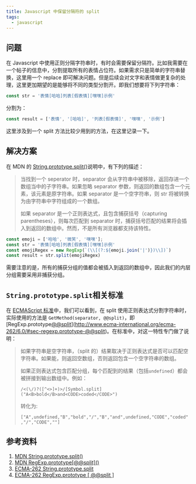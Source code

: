 ```yaml
---
title: Javascript 中保留分隔符的 split
tags:
  - javascript
---
```


## 问题
在 Javascript 中使用正则分隔字符串时，有时会需要保留分隔符。比如我需要在一个帖子的信息中，分割提取所有的表情占位符。如果需求只是简单的字符串替换，这里用一个 replace 即可解决问题。但是后续会对文字和表情做更复杂的处理，这里更加期望的是能够将不同的类型分割开。即我们想要将下列字符串：
```javascript
const str = '表情[哈哈]列表[假表情][嘿嘿]示例'
```
分割为：
```javascript
const result = ['表情', '[哈哈]', '列表[假表情]', '嘿嘿', '示例']
```
这里涉及到一个 split 方法比较少用到的方法，在这里记录一下。

## 解决方案
在 MDN 的 [String.prototype.split()](https://developer.mozilla.org/en-US/docs/Web/JavaScript/Reference/Global_Objects/String/split)说明中，有下列的描述：
> 当找到一个 seperator 时，separator 会从字符串中被移除，返回存进一个数组当中的子字符串。如果忽略 separator 参数，则返回的数组包含一个元素，该元素是原字符串。如果 separator 是一个空字符串，则 str 将被转换为由字符串中字符组成的一个数组。
>
> 如果 separator 是一个正则表达式，且包含捕获括号（capturing parentheses），则每次匹配到 separator 时，捕获括号匹配的结果将会插入到返回的数组中。然而，不是所有浏览器都支持该特性。

```javascript
const emoji = ['哈哈', '微笑', '嘿嘿'];
const str = '表情[哈哈]列表[假表情][嘿嘿]示例'
const emojiRegex = new RegExp(`(\\[(?:${emoji.join('|')})\\])`)
const result = str.split(emojiRegex)
```
需要注意的是，所有的捕获分组的值都会被插入到返回的数组中，因此我们的内层分组需要采用非捕获分组。

## `String.prototype.split`相关标准
在 [ECMAScript 标准](http://www.ecma-international.org/ecma-262/6.0/#sec-string.prototype.split)中，我们可以看到，在 split 使用正则表达式分割字符串时，实际使用的方法是 `GetMethod(separator, @@split)`，即[RegExp.prototype[@@split]()](http://www.ecma-international.org/ecma-262/6.0/#sec-regexp.prototype-@@split)。在标准中，对这一特性专门做了说明：
> 如果字符串是空字符串，（split 的）结果取决于正则表达式是否可以匹配空字符串。如果能，则返回空数组，否则返回包含一个空字符串的数组。
>
> 如果正则表达式包含匹配分组，每个匹配到的结果（包括`undefined`）都会被拼接到输出数组中。例如：
>
> `/<(\/)?([^<>]+)>/[Symbol.split]("A<B>bold</B>and<CODE>coded</CODE>")`
>
> 转化为:
>
> `["A",undefined,"B","bold","/","B","and",undefined,"CODE","coded","/","CODE",""]`

## 参考资料
1. [MDN String.prototype.split()](https://developer.mozilla.org/en-US/docs/Web/JavaScript/Reference/Global_Objects/String/split)
2. [MDN RegExp.prototype\[@@split\]\(\)](https://developer.mozilla.org/en-US/docs/Web/JavaScript/Reference/Global_Objects/RegExp/@@split)
3. [ECMA-262 String.prototype.split](http://www.ecma-international.org/ecma-262/6.0/#sec-string.prototype.split)
4. [ECMA-262 RegExp.prototype \[ @@split \]](http://www.ecma-international.org/ecma-262/6.0/#sec-regexp.prototype-@@split)
